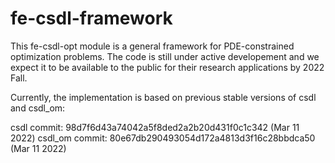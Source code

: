 # fe-csdl-framework
This fe-csdl-opt module is a general framework for PDE-constrained optimization problems. The code is still under active developement and we expect it to be available to the public for their research applications by 2022 Fall.

Currently, the implementation is based on previous stable versions of csdl and csdl_om:

csdl commit: 98d7f6d43a74042a5f8ded2a2b20d431f0c1c342 (Mar 11 2022)
csdl_om commit: 80e67db290493054d172a4813d3f16c28bbdca50 (Mar 11 2022)
